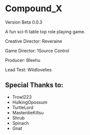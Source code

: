 # Compound_X

Version Beta 0.0.3

A fun sci-fi table top role playing game.

Creative Director: Reveraine

Game Director: 1Source Control

Producer: Bleehu 

Lead Test: Wildlovelies

## Special Thanks to: 

*  Trowl223
*  HulkingOpossum
*  TurtleLord 
*  MasterdieKillsu 
*  Shrub 
*  Spinach 
*  Gnat